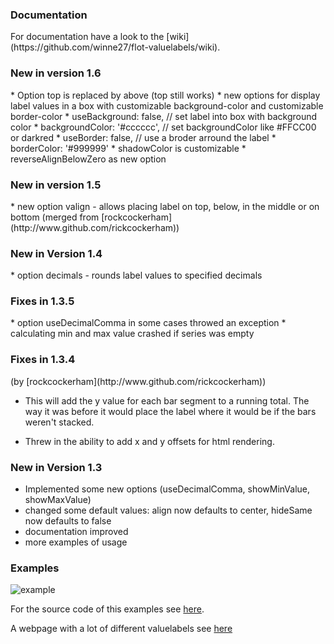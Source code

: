 <h3>Documentation</h3>
For documentation have a look to the [wiki](https://github.com/winne27/flot-valuelabels/wiki).

<h3> New in version 1.6 </h3>
* Option top is replaced by above (top still works)
* new options for display label values in a box with customizable background-color and customizable border-color
    * useBackground: false, // set label into box with background color
    * backgroundColor: '#cccccc', // set backgroundColor like #FFCC00 or darkred
    * useBorder: false, // use a broder arround the label
    * borderColor: '#999999'
* shadowColor is customizable
* reverseAlignBelowZero as new option

<h3> New in version 1.5 </h3>
* new option valign - allows placing label on top, below, in the middle or on bottom (merged from [rockcockerham](http://www.github.com/rickcockerham))

<h3> New in Version 1.4 </h3>
* option decimals - rounds label values to specified decimals

<h3>Fixes in 1.3.5</h3>
* option useDecimalComma in some cases throwed an exception
* calculating min and max value crashed if series was empty

<h3>Fixes in 1.3.4</h3> 
(by [rockcockerham](http://www.github.com/rickcockerham))

* This will add the y value for each bar segment to a running total. The way it was before it would place the label where it would be if the bars weren't stacked.

* Threw in the ability to add x and y offsets for html rendering.

<h3>New in Version 1.3</h3>

* Implemented some new options (useDecimalComma, showMinValue, showMaxValue)
* changed some default values: align now defaults to center, hideSame now defaults to false
* documentation improved
* more examples of usage

<h3>Examples</h3>

![example](https://raw.githubusercontent.com/winne27/flot-valuelabels/master/example.png)

For the source code of this examples see [here](https://github.com/winne27/flot-valuelabels/blob/master/example.html).

A webpage with a lot of different valuelabels see [here](https://fehngarten.de/wetter/index.html)
